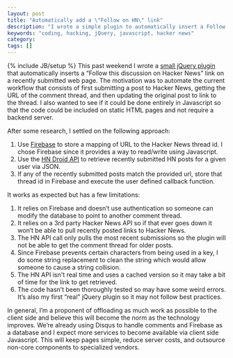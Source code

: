 ```yaml
---
layout: post
title: "Automatically add a \"Follow on HN\" link"
description: "I wrote a simple plugin to automatically insert a Follow this discussion on HN link using client side Javascript"
keywords: "coding, hacking, jQuery, javascript, hacker news"
category:
tags: []
---
```

{% include JB/setup %}
This past weekend I wrote a <a href="https://github.com/dangoldin/follow-discussion-hn" target="_blank">small jQuery plugin</a> that automatically inserts a “Follow this discussion on Hacker News” link on a recently submitted web page. The motivation was to automate the current workflow that consists of first submitting a post to Hacker News, getting the URL of the comment thread, and then updating the original post to link to the thread. I also wanted to see if it could be done entirely in Javascript so that the code could be included on static HTML pages and not require a backend server.

After some research, I settled on the following approach:

1. Use <a href="https://www.firebase.com/" target="_blank">Firebase</a> to store a mapping of URL to the Hacker News thread id. I chose Firebase since it provides a way to read/write using Javascript.
2. Use the <a href="http://hndroidapi.appspot.com" target="_blank">HN Droid API</a> to retrieve recently submitted HN posts for a given user via JSON.
3. If any of the recently submitted posts match the provided url, store that thread id in Firebase and execute the user defined callback function.

It works as expected but has a few limitations:

1. It relies on Firebase and doesn’t use authentication so someone can modify the database to point to another comment thread.
2. It relies on a 3rd party Hacker News API so if that ever goes down it won’t be able to pull recently posted links to Hacker News.
3. The HN API call only pulls the most recent submissions so the plugin will not be able to get the comment thread for older posts.
4. Since Firebase prevents certain characters from being used in a key, I do some string replacement to clean the string which would allow someone to cause a string collision.
5. The HN API isn't real time and uses a cached version so it may take a bit of time for the link to get retrieved.
6. The code hasn’t been thoroughly tested so may have some weird errors. It’s also my first “real” jQuery plugin so it may not follow best practices.

In general, I’m a proponent of offloading as much work as possible to the client side and believe this will become the norm as the technology improves. We’re already using Disqus to handle comments and Firebase as a database and I expect more services to become available via client side Javascript. This will keep pages simple, reduce server costs, and outsource non-core components to specialized vendors.